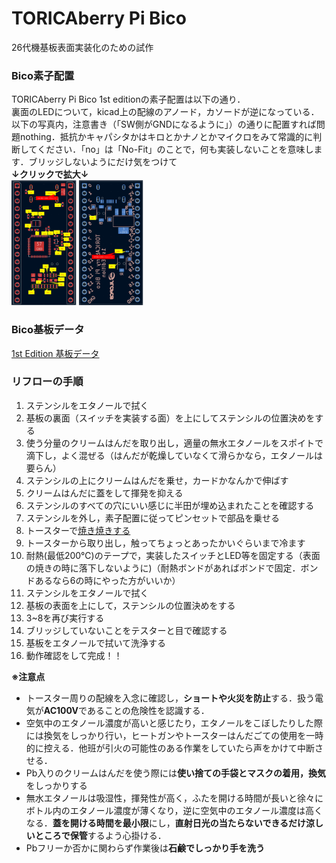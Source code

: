# TORICAberry Pi Bico
26代機基板表面実装化のための試作  
### Bico素子配置
TORICAberry Pi Bico  1st editionの素子配置は以下の通り．  
裏面のLEDについて，kicad上の配線のアノード，カソードが逆になっている．以下の写真内，注意書き（「SW側がGNDになるように」）の通りに配置すれば問題nothing．抵抗かキャパシタかはキロとかナノとかマイクロをみて常識的に判断してください．「no」は「No-Fit」のことで，何も実装しないことを意味します．ブリッジしないようにだけ気をつけて  
**↓クリックで拡大↓**  
<img src="images/Bico 素子配置front.png" height="200px">
<img src="images/Bico 素子配置back.png" height="200px">  

### Bico基板データ
[1st Edition 基板データ](kicad_data/1stedition)

### リフローの手順
1. ステンシルをエタノールで拭く
2. 基板の裏面（スイッチを実装する面）を上にしてステンシルの位置決めをする
3. 使う分量のクリームはんだを取り出し，適量の無水エタノールをスポイトで滴下し，よく混ぜる（はんだが乾燥していなくて滑らかなら，エタノールは要らん）
4. ステンシルの上にクリームはんだを乗せ，カードかなんかで伸ばす
5. クリームはんだに蓋をして揮発を抑える
6. ステンシルのすべての穴にいい感じに半田が埋め込まれたことを確認する
7. ステンシルを外し，素子配置に従ってピンセットで部品を乗せる
8. トースターで[焼き焼きする](https://github.com/yoshi-a2/Reflow_toaster)
9. トースターから取り出し，触ってちょっとあったかいぐらいまで冷ます
10. 耐熱(最低200℃)のテープで，実装したスイッチとLED等を固定する（表面の焼きの時に落下しないように)（耐熱ボンドがあればボンドで固定．ボンドあるなら6の時にやった方がいいか）
11. ステンシルをエタノールで拭く
12. 基板の表面を上にして，ステンシルの位置決めをする
13. 3~8を再び実行する
14. ブリッジしていないことをテスターと目で確認する
15. 基板をエタノールで拭いて洗浄する
16. 動作確認をして完成！！

**※注意点**
- トースター周りの配線を入念に確認し，**ショートや火災を防止**する．扱う電気が**AC100V**であることの危険性を認識する．
- 空気中のエタノール濃度が高いと感じたり，エタノールをこぼしたりした際には換気をしっかり行い，ヒートガンやトースターはんだごての使用を一時的に控える．他班が引火の可能性のある作業をしていたら声をかけて中断させる．
- Pb入りのクリームはんだを使う際には**使い捨ての手袋とマスクの着用，換気**をしっかりする
- 無水エタノールは吸湿性，揮発性が高く，ふたを開ける時間が長いと徐々にボトル内のエタノール濃度が薄くなり，逆に空気中のエタノール濃度は高くなる．**蓋を開ける時間を最小限**にし，**直射日光の当たらないできるだけ涼しいところで保管**するよう心掛ける．
- Pbフリーか否かに関わらず作業後は**石鹸でしっかり手を洗う**
